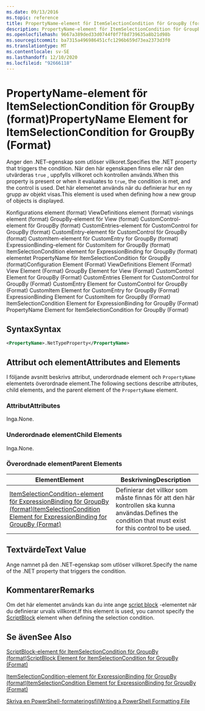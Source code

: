 ```yaml
---
ms.date: 09/13/2016
ms.topic: reference
title: PropertyName-element för ItemSelectionCondition för GroupBy (format)
description: PropertyName-element för ItemSelectionCondition för GroupBy (format)
ms.openlocfilehash: 9667a389ded33d0744f0f7f8d739635a8b21d98b
ms.sourcegitcommit: ba7315a496986451cfc1296b659d73ea2373d3f0
ms.translationtype: MT
ms.contentlocale: sv-SE
ms.lasthandoff: 12/10/2020
ms.locfileid: "92666118"
---
```

# <a name="propertyname-element-for-itemselectioncondition-for-groupby-format"></a><span data-ttu-id="0ebf8-103">PropertyName-element för ItemSelectionCondition för GroupBy (format)</span><span class="sxs-lookup"><span data-stu-id="0ebf8-103">PropertyName Element for ItemSelectionCondition for GroupBy (Format)</span></span>

<span data-ttu-id="0ebf8-104">Anger den .NET-egenskap som utlöser villkoret.</span><span class="sxs-lookup"><span data-stu-id="0ebf8-104">Specifies the .NET property that triggers the condition.</span></span> <span data-ttu-id="0ebf8-105">När den här egenskapen finns eller när den utvärderas `true` , uppfylls villkoret och kontrollen används.</span><span class="sxs-lookup"><span data-stu-id="0ebf8-105">When this property is present or when it evaluates to `true`, the condition is met, and the control is used.</span></span> <span data-ttu-id="0ebf8-106">Det här elementet används när du definierar hur en ny grupp av objekt visas.</span><span class="sxs-lookup"><span data-stu-id="0ebf8-106">This element is used when defining how a new group of objects is displayed.</span></span>

<span data-ttu-id="0ebf8-107">Konfigurations element (format) ViewDefinitions element (format) visnings element (format) GroupBy-element för View (format) CustomControl-element för GroupBy (format) CustomEntries-element för CustomControl for GroupBy (format) CustomEntry-element för CustomControl för GroupBy (format) CustomItem-element för CustomEntry for GroupBy (format) ExpressionBinding-element för CustomItem for GroupBy (format) ItemSelectionCondition element for ExpressionBinding for GroupBy (format) elementet PropertyName för ItemSelectionCondition för GroupBy (format)</span><span class="sxs-lookup"><span data-stu-id="0ebf8-107">Configuration Element (Format) ViewDefinitions Element (Format) View Element (Format) GroupBy Element for View (Format) CustomControl Element for GroupBy (Format) CustomEntries Element for CustomControl for GroupBy (Format) CustomEntry Element for CustomControl for GroupBy (Format) CustomItem Element for CustomEntry for GroupBy (Format) ExpressionBinding Element for CustomItem for GroupBy (Format) ItemSelectionCondition Element for ExpressionBinding for GroupBy (Format) PropertyName Element for ItemSelectionCondition for GroupBy (Format)</span></span>

## <a name="syntax"></a><span data-ttu-id="0ebf8-108">Syntax</span><span class="sxs-lookup"><span data-stu-id="0ebf8-108">Syntax</span></span>

```xml
<PropertyName>.NetTypeProperty</PropertyName>
```

## <a name="attributes-and-elements"></a><span data-ttu-id="0ebf8-109">Attribut och element</span><span class="sxs-lookup"><span data-stu-id="0ebf8-109">Attributes and Elements</span></span>

<span data-ttu-id="0ebf8-110">I följande avsnitt beskrivs attribut, underordnade element och `PropertyName` elementets överordnade element.</span><span class="sxs-lookup"><span data-stu-id="0ebf8-110">The following sections describe attributes, child elements, and the parent element of the `PropertyName` element.</span></span>

### <a name="attributes"></a><span data-ttu-id="0ebf8-111">Attribut</span><span class="sxs-lookup"><span data-stu-id="0ebf8-111">Attributes</span></span>

<span data-ttu-id="0ebf8-112">Inga.</span><span class="sxs-lookup"><span data-stu-id="0ebf8-112">None.</span></span>

### <a name="child-elements"></a><span data-ttu-id="0ebf8-113">Underordnade element</span><span class="sxs-lookup"><span data-stu-id="0ebf8-113">Child Elements</span></span>

<span data-ttu-id="0ebf8-114">Inga.</span><span class="sxs-lookup"><span data-stu-id="0ebf8-114">None.</span></span>

### <a name="parent-elements"></a><span data-ttu-id="0ebf8-115">Överordnade element</span><span class="sxs-lookup"><span data-stu-id="0ebf8-115">Parent Elements</span></span>

|<span data-ttu-id="0ebf8-116">Element</span><span class="sxs-lookup"><span data-stu-id="0ebf8-116">Element</span></span>|<span data-ttu-id="0ebf8-117">Beskrivning</span><span class="sxs-lookup"><span data-stu-id="0ebf8-117">Description</span></span>|
|-------------|-----------------|
|[<span data-ttu-id="0ebf8-118">ItemSelectionCondition-element för ExpressionBinding för GroupBy (format)</span><span class="sxs-lookup"><span data-stu-id="0ebf8-118">ItemSelectionCondition Element for ExpressionBinding for GroupBy (Format)</span></span>](./itemselectioncondition-element-for-expressionbinding-for-groupby-format.md)|<span data-ttu-id="0ebf8-119">Definierar det villkor som måste finnas för att den här kontrollen ska kunna användas.</span><span class="sxs-lookup"><span data-stu-id="0ebf8-119">Defines the condition that must exist for this control to be used.</span></span>|

## <a name="text-value"></a><span data-ttu-id="0ebf8-120">Textvärde</span><span class="sxs-lookup"><span data-stu-id="0ebf8-120">Text Value</span></span>

<span data-ttu-id="0ebf8-121">Ange namnet på den .NET-egenskap som utlöser villkoret.</span><span class="sxs-lookup"><span data-stu-id="0ebf8-121">Specify the name of the .NET property that triggers the condition.</span></span>

## <a name="remarks"></a><span data-ttu-id="0ebf8-122">Kommentarer</span><span class="sxs-lookup"><span data-stu-id="0ebf8-122">Remarks</span></span>

<span data-ttu-id="0ebf8-123">Om det här elementet används kan du inte ange [script block](./scriptblock-element-for-itemselectioncondition-for-groupby-format.md) -elementet när du definierar urvals villkoret.</span><span class="sxs-lookup"><span data-stu-id="0ebf8-123">If this element is used, you cannot specify the [ScriptBlock](./scriptblock-element-for-itemselectioncondition-for-groupby-format.md) element when defining the selection condition.</span></span>

## <a name="see-also"></a><span data-ttu-id="0ebf8-124">Se även</span><span class="sxs-lookup"><span data-stu-id="0ebf8-124">See Also</span></span>

[<span data-ttu-id="0ebf8-125">ScriptBlock-element för ItemSelectionCondition för GroupBy (format)</span><span class="sxs-lookup"><span data-stu-id="0ebf8-125">ScriptBlock Element for ItemSelectionCondition for GroupBy (Format)</span></span>](./scriptblock-element-for-itemselectioncondition-for-groupby-format.md)

[<span data-ttu-id="0ebf8-126">ItemSelectionCondition-element för ExpressionBinding för GroupBy (format)</span><span class="sxs-lookup"><span data-stu-id="0ebf8-126">ItemSelectionCondition Element for ExpressionBinding for GroupBy (Format)</span></span>](./itemselectioncondition-element-for-expressionbinding-for-groupby-format.md)

[<span data-ttu-id="0ebf8-127">Skriva en PowerShell-formateringsfil</span><span class="sxs-lookup"><span data-stu-id="0ebf8-127">Writing a PowerShell Formatting File</span></span>](./writing-a-powershell-formatting-file.md)
